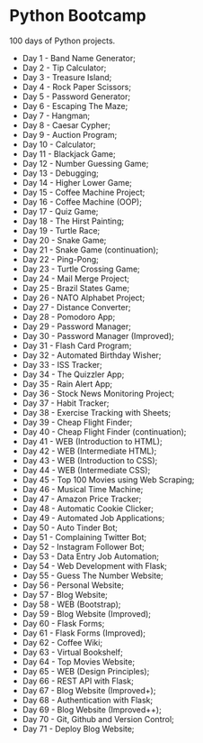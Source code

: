 # Python Bootcamp

100 days of Python projects.

- Day 1 - Band Name Generator;
- Day 2 - Tip Calculator;
- Day 3 - Treasure Island;
- Day 4 - Rock Paper Scissors;
- Day 5 - Password Generator;
- Day 6 - Escaping The Maze;
- Day 7 - Hangman;
- Day 8 - Caesar Cypher;
- Day 9 - Auction Program;
- Day 10 - Calculator;
- Day 11 - Blackjack Game;
- Day 12 - Number Guessing Game;
- Day 13 - Debugging;
- Day 14 - Higher Lower Game;
- Day 15 - Coffee Machine Project;
- Day 16 - Coffee Machine (OOP);
- Day 17 - Quiz Game;
- Day 18 - The Hirst Painting;
- Day 19 - Turtle Race;
- Day 20 - Snake Game;
- Day 21 - Snake Game (continuation);
- Day 22 - Ping-Pong;
- Day 23 - Turtle Crossing Game;
- Day 24 - Mail Merge Project;
- Day 25 - Brazil States Game;
- Day 26 - NATO Alphabet Project;
- Day 27 - Distance Converter;
- Day 28 - Pomodoro App;
- Day 29 - Password Manager;
- Day 30 - Password Manager (Improved);
- Day 31 - Flash Card Program;
- Day 32 - Automated Birthday Wisher;
- Day 33 - ISS Tracker;
- Day 34 - The Quizzler App;
- Day 35 - Rain Alert App;
- Day 36 - Stock News Monitoring Project;
- Day 37 - Habit Tracker;
- Day 38 - Exercise Tracking with Sheets;
- Day 39 - Cheap Flight Finder;
- Day 40 - Cheap Flight Finder (continuation);
- Day 41 - WEB (Introduction to HTML);
- Day 42 - WEB (Intermediate HTML);
- Day 43 - WEB (Introduction to CSS);
- Day 44 - WEB (Intermediate CSS);
- Day 45 - Top 100 Movies using Web Scraping;
- Day 46 - Musical Time Machine;
- Day 47 - Amazon Price Tracker;
- Day 48 - Automatic Cookie Clicker;
- Day 49 - Automated Job Applications;
- Day 50 - Auto Tinder Bot;
- Day 51 - Complaining Twitter Bot;
- Day 52 - Instagram Follower Bot;
- Day 53 - Data Entry Job Automation;
- Day 54 - Web Development with Flask;
- Day 55 - Guess The Number Website;
- Day 56 - Personal Website;
- Day 57 - Blog Website;
- Day 58 - WEB (Bootstrap);
- Day 59 - Blog Website (Improved);
- Day 60 - Flask Forms;
- Day 61 - Flask Forms (Improved);
- Day 62 - Coffee Wiki;
- Day 63 - Virtual Bookshelf;
- Day 64 - Top Movies Website;
- Day 65 - WEB (Design Principles);
- Day 66 - REST API with Flask;
- Day 67 - Blog Website (Improved+);
- Day 68 - Authentication with Flask;
- Day 69 - Blog Website (Improved++);
- Day 70 - Git, Github and Version Control;
- Day 71 - Deploy Blog Website;

